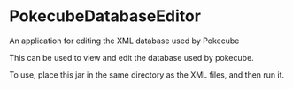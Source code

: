 # PokecubeDatabaseEditor
An application for editing the XML database used by Pokecube

This can be used to view and edit the database used by pokecube.

To use, place this jar in the same directory as the XML files, and then run it.
